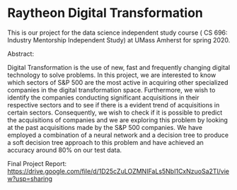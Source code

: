 # Raytheon Digital Transformation 

This is our project for the data science independent study course ( CS 696: Industry Mentorship Independent Study) at UMass Amherst for spring 2020. 

Abstract:

Digital Transformation is the use of new, fast and frequently changing digital technology to solve problems. In this project, we are interested to know which sectors of S&P 500 are the most active in acquiring other specialized companies in the digital transformation space. Furthermore, we wish to identify the companies conducting significant acquisitions in their respective sectors and to see if there is a evident trend of acquisitions in certain sectors. Consequently, we wish to check if it is possible to predict the acquisitions of companies and we are exploring this problem by looking at the past acquisitions made by the S&P 500 companies. We have employed a combination of a neural network and a decision tree to produce a soft decision tree approach to this problem and have achieved an accuracy around 80% on our test data.

Final Project Report: https://drive.google.com/file/d/1D25cZuLOZMNIFaLs5NbI1CxNzuoSa2Tl/view?usp=sharing
